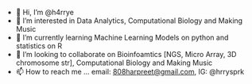 - 👋 Hi, I’m @h4rrye
- 👀 I’m interested in Data Analytics, Computational Biology and Making Music
- 🌱 I’m currently learning Machine Learning Models on python and statistics on R
- 💞️ I’m looking to collaborate on Bioinfoamtics [NGS, Micro Array, 3D chromosome str], Computational Biology and Making Music
- 📫 How to reach me ... email: 808harpreet@gmail.com, IG: @hrrysprk

<!---
h4rrye/h4rrye is a ✨ special ✨ repository because its `README.md` (this file) appears on your GitHub profile.
You can click the Preview link to take a look at your changes.
--->
